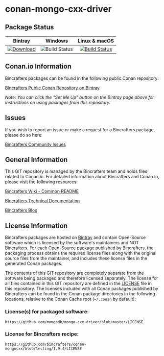 # conan-mongo-cxx-driver

## Package Status

| Bintray | Windows | Linux & macOS |
|:--------:|:---------:|:-----------------:|
| [![Download](https://api.bintray.com/packages/bincrafters/public-conan/mongo-cxx-driver%3Abincrafters/images/download.svg)](https://bintray.com/bincrafters/public-conan/mongo-cxx-driver%3Abincrafters/_latestVersion) | ![Build Status](https://img.shields.io/badge/build-nope-red.svg) | [![Build Status](https://travis-ci.org/bincrafters/conan-mongo-cxx-driver.svg)](https://travis-ci.org/bincrafters/conan-mongo-cxx-driver) |

## Conan.io Information

Bincrafters packages can be found in the following public Conan repository:

[Bincrafters Public Conan Repository on Bintray](https://bintray.com/bincrafters/public-conan)

*Note: You can click the "Set Me Up" button on the Bintray page above for instructions on using packages from this repository.*

## Issues

If you wish to report an issue or make a request for a Bincrafters package, please do so here:

[Bincrafters Community Issues](https://github.com/bincrafters/community/issues)

## General Information

This GIT repository is managed by the Bincrafters team and holds files related to Conan.io.  For detailed information about Bincrafters and Conan.io, please visit the following resources:

[Bincrafters Wiki - Common README](https://github.com/bincrafters/community/wiki/Common-README.md)

[Bincrafters Technical Documentation](http://bincrafters.readthedocs.io/en/latest/)

[Bincrafters Blog](https://bincrafters.github.io)

## License Information

Bincrafters packages are hosted on [Bintray](https://bintray.com) and contain Open-Source software which is licensed by the software's maintainers and NOT Bincrafters.  For each Open-Source package published by Bincrafters, the packaging process obtains the required license files along with the original source files from the maintainer, and includes these license files in the generated Conan packages.

The contents of this GIT repository are completely separate from the software being packaged and therefore licensed separately.  The license for all files contained in this GIT repository are defined in the [LICENSE](LICENSE) file in this repository.  The licenses included with all Conan packages published by Bincrafters can be found in the Conan package directories in the following locations, relative to the Conan Cache root (`~/.conan` by default):

### License(s) for packaged software:

    https://github.com/mongodb/mongo-cxx-driver/blob/master/LICENSE

### License for Bincrafters recipe:

    https://github.com/bincrafters/conan-mongocxx/blob/testing/1.9.4/LICENSE
